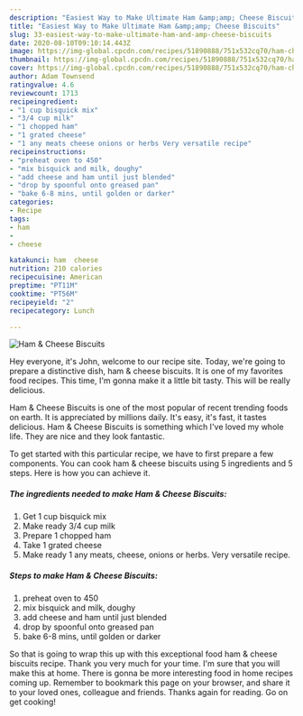 ```yaml
---
description: "Easiest Way to Make Ultimate Ham &amp;amp; Cheese Biscuits"
title: "Easiest Way to Make Ultimate Ham &amp;amp; Cheese Biscuits"
slug: 33-easiest-way-to-make-ultimate-ham-and-amp-cheese-biscuits
date: 2020-08-10T09:10:14.443Z
image: https://img-global.cpcdn.com/recipes/51890888/751x532cq70/ham-cheese-biscuits-recipe-main-photo.jpg
thumbnail: https://img-global.cpcdn.com/recipes/51890888/751x532cq70/ham-cheese-biscuits-recipe-main-photo.jpg
cover: https://img-global.cpcdn.com/recipes/51890888/751x532cq70/ham-cheese-biscuits-recipe-main-photo.jpg
author: Adam Townsend
ratingvalue: 4.6
reviewcount: 1713
recipeingredient:
- "1 cup bisquick mix"
- "3/4 cup milk"
- "1 chopped ham"
- "1 grated cheese"
- "1 any meats cheese onions or herbs Very versatile recipe"
recipeinstructions:
- "preheat oven to 450"
- "mix bisquick and milk, doughy"
- "add cheese and ham until just blended"
- "drop by spoonful onto greased pan"
- "bake 6-8 mins, until golden or darker"
categories:
- Recipe
tags:
- ham
- 
- cheese

katakunci: ham  cheese 
nutrition: 210 calories
recipecuisine: American
preptime: "PT11M"
cooktime: "PT56M"
recipeyield: "2"
recipecategory: Lunch

---
```



![Ham &amp; Cheese Biscuits](https://img-global.cpcdn.com/recipes/51890888/751x532cq70/ham-cheese-biscuits-recipe-main-photo.jpg)

Hey everyone, it's John, welcome to our recipe site. Today, we're going to prepare a distinctive dish, ham &amp; cheese biscuits. It is one of my favorites food recipes. This time, I'm gonna make it a little bit tasty. This will be really delicious.

Ham &amp; Cheese Biscuits is one of the most popular of recent trending foods on earth. It is appreciated by millions daily. It's easy, it's fast, it tastes delicious. Ham &amp; Cheese Biscuits is something which I've loved my whole life. They are nice and they look fantastic.




To get started with this particular recipe, we have to first prepare a few components. You can cook ham &amp; cheese biscuits using 5 ingredients and 5 steps. Here is how you can achieve it.

<!--inarticleads1-->

##### The ingredients needed to make Ham &amp; Cheese Biscuits:

1. Get 1 cup bisquick mix
1. Make ready 3/4 cup milk
1. Prepare 1 chopped ham
1. Take 1 grated cheese
1. Make ready 1 any meats, cheese, onions or herbs. Very versatile recipe.




<!--inarticleads2-->

##### Steps to make Ham &amp; Cheese Biscuits:

1. preheat oven to 450
1. mix bisquick and milk, doughy
1. add cheese and ham until just blended
1. drop by spoonful onto greased pan
1. bake 6-8 mins, until golden or darker




So that is going to wrap this up with this exceptional food ham &amp; cheese biscuits recipe. Thank you very much for your time. I'm sure that you will make this at home. There is gonna be more interesting food in home recipes coming up. Remember to bookmark this page on your browser, and share it to your loved ones, colleague and friends. Thanks again for reading. Go on get cooking!
